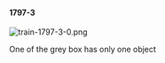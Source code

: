 #### 1797-3
![train-1797-3-0.png](https://github.com/lil-lab/nlvr/raw/master/nlvr/train/images/28/train-1797-3-0.png "train-1797-3-0.png")

One of the grey box has only one object